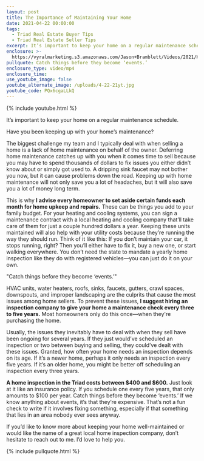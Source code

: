 ```yaml
---
layout: post
title: The Importance of Maintaining Your Home
date: 2021-04-22 00:00:00
tags:
  - Triad Real Estate Buyer Tips
  - Triad Real Estate Seller Tips
excerpt: It’s important to keep your home on a regular maintenance schedule.
enclosure: >-
  https://vyralmarketing.s3.amazonaws.com/Jason+Bramblett/Videos/2021/Home+Maintenance+-+Jason+Bramblett+Real+Estate.mp4
pullquote: Catch things before they become ‘events.’
enclosure_type: video/mp4
enclosure_time:
use_youtube_image: false
youtube_alternate_image: /uploads/4-22-21yt.jpg
youtube_code: PQx6cgaLLkQ
---
```

{% include youtube.html %}

It’s important to keep your home on a regular maintenance schedule.

Have you been keeping up with your home’s maintenance?&nbsp;

The biggest challenge my team and I typically deal with when selling a home is a lack of home maintenance on behalf of the owner. Deferring home maintenance catches up with you when it comes time to sell because you may have to spend thousands of dollars to fix issues you either didn’t know about or simply got used to. A dripping sink faucet may not bother you now, but it can cause problems down the road. Keeping up with home maintenance will not only save you a lot of headaches, but it will also save you a lot of money long term.&nbsp;

This is why **I advise every homeowner to set aside certain funds each month for home upkeep and repairs.** These can be things you add to your family budget. For your heating and cooling systems, you can sign a maintenance contract with a local heating and cooling company that’ll take care of them for just a couple hundred dollars a year. Keeping these units maintained will also help with your utility costs because they’re running the way they should run. Think of it like this: If you don’t maintain your car, it stops running, right? Then you’ll either have to fix it, buy a new one, or start walking everywhere. You don’t need the state to mandate a yearly home inspection like they do with registered vehicles—you can just do it on your own.&nbsp;

"Catch things before they become ‘events.’"

HVAC units, water heaters, roofs, sinks, faucets, gutters, crawl spaces, downspouts, and improper landscaping are the culprits that cause the most issues among home sellers. To prevent these issues, **I suggest hiring an inspection company to give your home a maintenance check every three to five years.** Most homeowners only do this once—when they're purchasing the home.&nbsp;

Usually, the issues they inevitably have to deal with when they sell have been ongoing for several years. If they just would’ve scheduled an inspection or two between buying and selling, they could’ve dealt with these issues. Granted, how often your home needs an inspection depends on its age. If it’s a newer home, perhaps it only needs an inspection every five years. If it’s an older home, you might be better off scheduling an inspection every three years.&nbsp;

**A home inspection in the Triad costs between $400 and $600.** Just look at it like an insurance policy. If you schedule one every five years, that only amounts to $100 per year. Catch things before they become ‘events.’ If we know anything about events, it’s that they’re expensive. That’s not a fun check to write if it involves fixing something, especially if that something that lies in an area nobody ever sees anyway.&nbsp;

If you’d like to know more about keeping your home well-maintained or would like the name of a great local home inspection company, don’t hesitate to reach out to me. I’d love to help you.&nbsp;

{% include pullquote.html %}

